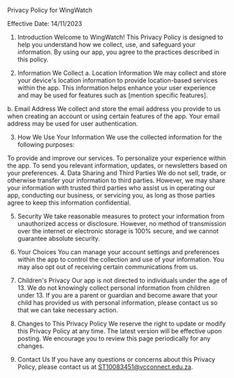 Privacy Policy for WingWatch

Effective Date: 14/11/2023

1. Introduction
Welcome to WingWatch! This Privacy Policy is designed to help you understand how we collect, use, and safeguard your information. By using our app, you agree to the practices described in this policy.

2. Information We Collect
a. Location Information
We may collect and store your device's location information to provide location-based services within the app. This information helps enhance your user experience and may be used for features such as [mention specific features].

b. Email Address
We collect and store the email address you provide to us when creating an account or using certain features of the app. Your email address may be used for user authentication.

3. How We Use Your Information
We use the collected information for the following purposes:

To provide and improve our services.
To personalize your experience within the app.
To send you relevant information, updates, or newsletters based on your preferences.
4. Data Sharing and Third Parties
We do not sell, trade, or otherwise transfer your information to third parties. However, we may share your information with trusted third parties who assist us in operating our app, conducting our business, or servicing you, as long as those parties agree to keep this information confidential.

5. Security
We take reasonable measures to protect your information from unauthorized access or disclosure. However, no method of transmission over the internet or electronic storage is 100% secure, and we cannot guarantee absolute security.

6. Your Choices
You can manage your account settings and preferences within the app to control the collection and use of your information. You may also opt out of receiving certain communications from us.

7. Children's Privacy
Our app is not directed to individuals under the age of 13. We do not knowingly collect personal information from children under 13. If you are a parent or guardian and become aware that your child has provided us with personal information, please contact us so that we can take necessary action.

8. Changes to This Privacy Policy
We reserve the right to update or modify this Privacy Policy at any time. The latest version will be effective upon posting. We encourage you to review this page periodically for any changes.

9. Contact Us
If you have any questions or concerns about this Privacy Policy, please contact us at ST10083451@vcconnect.edu.za.

